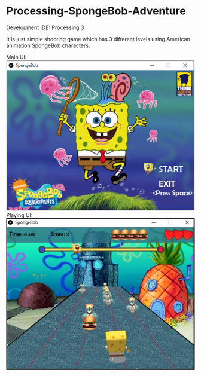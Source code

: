 # Processing-SpongeBob-Adventure

Development IDE: Processing 3  

It is just simple shooting game which has 3 different levels using American animation SpongeBob characters. 

Main UI:  
![Main Image](Main.PNG)      
Playing UI:  
![Play Image](play.PNG)
